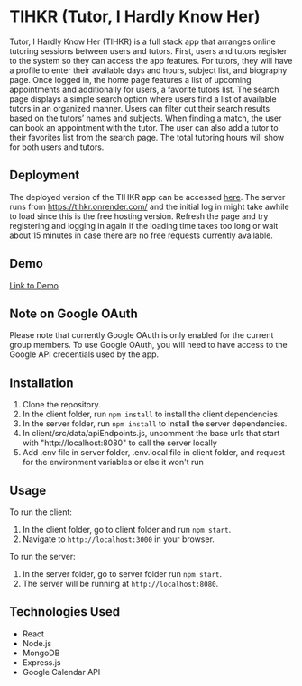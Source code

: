 # TIHKR (Tutor, I Hardly Know Her)

Tutor, I Hardly Know Her (TIHKR) is a full stack app that arranges online tutoring sessions between users and tutors. First, users and tutors register to the system so they can access the app features. For tutors, they will have a profile to enter their available days and hours, subject list, and biography page. Once logged in, the home page features a list of upcoming appointments and additionally for users, a favorite tutors list. The search page displays a simple search option where users find a list of available tutors in an organized manner. Users can filter out their search results based on the tutors’ names and subjects. When finding a match, the user can book an appointment with the tutor. The user can also add a tutor to their favorites list from the search page. The total tutoring hours will show for both users and tutors.

## Deployment

The deployed version of the TIHKR app can be accessed [here](https://tihkr.netlify.app/). The server runs from https://tihkr.onrender.com/ and the initial log in might take awhile to load since this is the free hosting version. Refresh the page and try registering and logging in again if the loading time takes too long or wait about 15 minutes in case there are no free requests currently available.

## Demo
[Link to Demo](https://www.youtube.com/watch?v=YHCeZpKVXF0)

## Note on Google OAuth

Please note that currently Google OAuth is only enabled for the current group members. To use Google OAuth, you will need to have access to the Google API credentials used by the app.

## Installation

1. Clone the repository.
2. In the client folder, run `npm install` to install the client dependencies.
3. In the server folder, run `npm install` to install the server dependencies.
4. In client/src/data/apiEndpoints.js, uncomment the base urls that start with "http://localhost:8080" to call the server locally
5. Add .env file in server folder, .env.local file in client folder, and request for the environment variables or else it won't run

## Usage

To run the client:
1. In the client folder, go to client folder and run `npm start`.
2. Navigate to `http://localhost:3000` in your browser.

To run the server:
1. In the server folder, go to server folder run `npm start`.
2. The server will be running at `http://localhost:8080`.

## Technologies Used

- React
- Node.js
- MongoDB
- Express.js
- Google Calendar API
